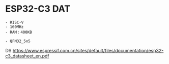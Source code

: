 


# ESP32-C3 DAT

    - RISC-V 
    - 160MHz 
    - RAM：400KB

    - QFN32_5x5



DS
https://www.espressif.com.cn/sites/default/files/documentation/esp32-c3_datasheet_en.pdf


